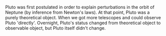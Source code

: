 
Pluto was first postulated in order to explain perturbations in the orbit of Neptune (by inference from Newton's laws). At that point, Pluto was a purely theoretical object. When we got more telescopes and could observe Pluto 'directly'. Overnight, Pluto's status changed from theoretical object to observable object, but Pluto itself didn't change.